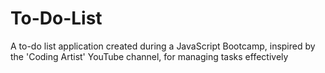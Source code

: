# To-Do-List
A to-do list application created during a JavaScript Bootcamp, inspired by the 'Coding Artist' YouTube channel, for managing tasks effectively
